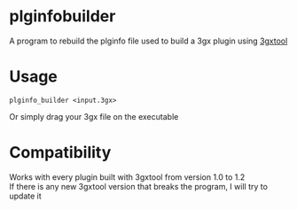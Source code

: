 # plginfobuilder
A program to rebuild the plginfo file used to build a 3gx plugin using [3gxtool](https://gitlab.com/thepixellizeross/3gxtool)

# Usage
```
plginfo_builder <input.3gx>
```
Or simply drag your 3gx file on the executable

# Compatibility
Works with every plugin built with 3gxtool from version 1.0 to 1.2<br>
If there is any new 3gxtool version that breaks the program, I will try to update it<br>
